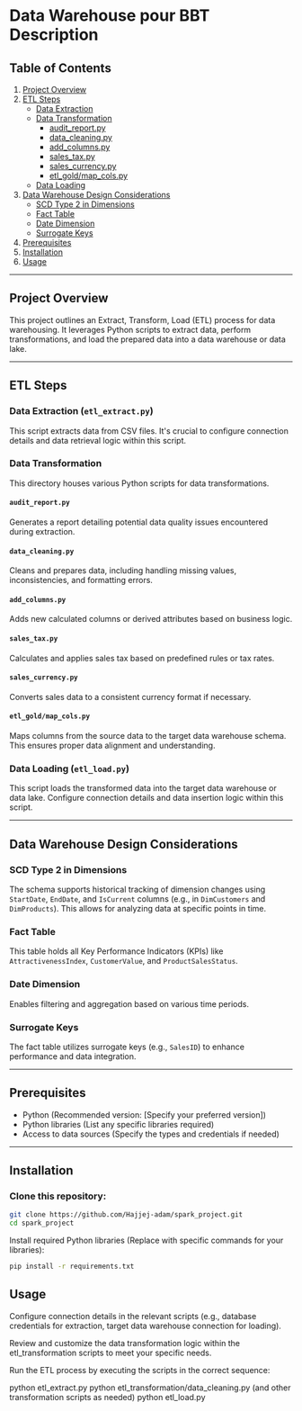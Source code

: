 # Data Warehouse pour BBT Description

## Table of Contents
1. [Project Overview](#project-overview)
2. [ETL Steps](#etl-steps)  
   - [Data Extraction](#data-extraction-etl_extractpy)  
   - [Data Transformation](#data-transformation)  
     - [audit_report.py](#audit_reportpy)  
     - [data_cleaning.py](#data_cleaningpy)  
     - [add_columns.py](#add_columnspy)  
     - [sales_tax.py](#sales_taxpy)  
     - [sales_currency.py](#sales_currencypy)  
     - [etl_gold/map_cols.py](#etl_goldmap_colspy)  
   - [Data Loading](#data-loading-etl_loadpy)
3. [Data Warehouse Design Considerations](#data-warehouse-design-considerations)  
   - [SCD Type 2 in Dimensions](#scd-type-2-in-dimensions)  
   - [Fact Table](#fact-table)  
   - [Date Dimension](#date-dimension)  
   - [Surrogate Keys](#surrogate-keys)
4. [Prerequisites](#prerequisites)
5. [Installation](#installation)
6. [Usage](#usage)

---

## Project Overview
This project outlines an Extract, Transform, Load (ETL) process for data warehousing. It leverages Python scripts to extract data, perform transformations, and load the prepared data into a data warehouse or data lake.

---

## ETL Steps

### Data Extraction (`etl_extract.py`)
This script extracts data from CSV files. It's crucial to configure connection details and data retrieval logic within this script.

### Data Transformation
This directory houses various Python scripts for data transformations.

#### `audit_report.py`
Generates a report detailing potential data quality issues encountered during extraction.

#### `data_cleaning.py`
Cleans and prepares data, including handling missing values, inconsistencies, and formatting errors.

#### `add_columns.py`
Adds new calculated columns or derived attributes based on business logic.

#### `sales_tax.py`
Calculates and applies sales tax based on predefined rules or tax rates.

#### `sales_currency.py`
Converts sales data to a consistent currency format if necessary.

#### `etl_gold/map_cols.py`
Maps columns from the source data to the target data warehouse schema. This ensures proper data alignment and understanding.

### Data Loading (`etl_load.py`)
This script loads the transformed data into the target data warehouse or data lake. Configure connection details and data insertion logic within this script.

---

## Data Warehouse Design Considerations

### SCD Type 2 in Dimensions
The schema supports historical tracking of dimension changes using `StartDate`, `EndDate`, and `IsCurrent` columns (e.g., in `DimCustomers` and `DimProducts`). This allows for analyzing data at specific points in time.

### Fact Table
This table holds all Key Performance Indicators (KPIs) like `AttractivenessIndex`, `CustomerValue`, and `ProductSalesStatus`.

### Date Dimension
Enables filtering and aggregation based on various time periods.

### Surrogate Keys
The fact table utilizes surrogate keys (e.g., `SalesID`) to enhance performance and data integration.

---

## Prerequisites
- Python (Recommended version: [Specify your preferred version])
- Python libraries (List any specific libraries required)
- Access to data sources (Specify the types and credentials if needed)

---

## Installation

### Clone this repository:
```bash
git clone https://github.com/Hajjej-adam/spark_project.git
cd spark_project
```
Install required Python libraries (Replace with specific commands for your libraries):

```Bash
pip install -r requirements.txt
```

## Usage

Configure connection details in the relevant scripts (e.g., database credentials for extraction, target data warehouse connection for loading).

Review and customize the data transformation logic within the etl_transformation scripts to meet your specific needs.

Run the ETL process by executing the scripts in the correct sequence:

python etl_extract.py
python etl_transformation/data_cleaning.py (and other transformation scripts as needed)
python etl_load.py